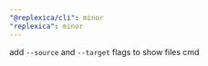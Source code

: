 ```yaml
---
"@replexica/cli": minor
"replexica": minor
---
```


add `--source` and `--target` flags to show files cmd
